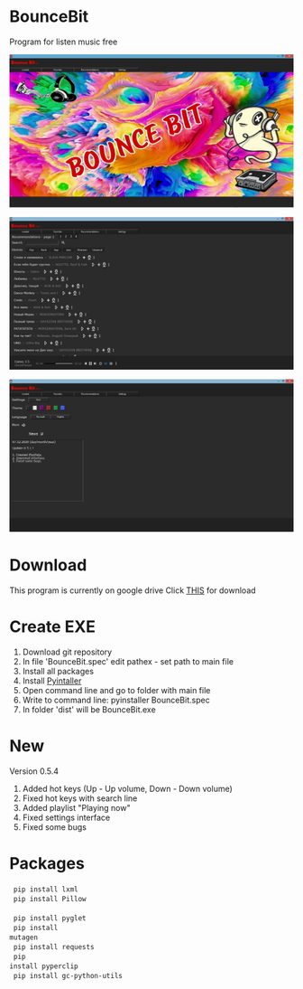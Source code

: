 # BounceBit
Program for listen music free

![alt text](Screenshots/BounceBit.png "BounceBit")

![alt text](Screenshots/BounceBit_recommendation.png "Recommendations")

![alt text](Screenshots/BounceBit_settings.png "Settings")

# Download
This program is currently on google drive
Click <a href="https://drive.google.com/uc?export=download&id=1jzg0h_EL41MrP7jcvRp74HBx3kv6n2_X/">THIS</a> for download

# Create EXE
1. Download git repository
2. In file 'BounceBit.spec' edit pathex - set path to main file
3. Install all packages
4. Install <a href="https://pypi.org/project/pyinstaller/">Pyintaller</a>
5. Open command line and go to folder with main file
6. Write to command line: pyinstaller BounceBit.spec
7. In folder 'dist' will be BounceBit.exe

# New
   Version 0.5.4
1. Added hot keys (Up - Up volume, Down - Down volume)
2. Fixed hot keys with search line
3. Added playlist "Playing now"
4. Fixed settings interface
5. Fixed some bugs

# Packages
<code> pip install lxml </code> <br>
<code> pip install Pillow </code> <br>
<code> pip install pyglet </code> <br>
<code> pip install mutagen </code> <br>
<code> pip install requests </code> <br>
<code> pip install pyperclip </code> <br>
<code> pip install gc-python-utils </code>
